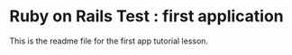 # Ruby on Rails Test : first application

This is the readme file for the first app tutorial lesson.